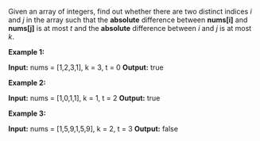 
Given an array of integers, find out whether there are two distinct indices  _i_  and  _j_  in the array such that the  **absolute**  difference between  **nums[i]**  and  **nums[j]**  is at most  _t_  and the  **absolute**  difference between  _i_  and  _j_  is at most  _k_.

**Example 1:**

**Input:** nums = [1,2,3,1], k = 3, t = 0
**Output:** true

**Example 2:**

**Input:** nums = [1,0,1,1], k = 1, t = 2
**Output:** true

**Example 3:**

**Input:** nums = [1,5,9,1,5,9], k = 2, t = 3
**Output:** false